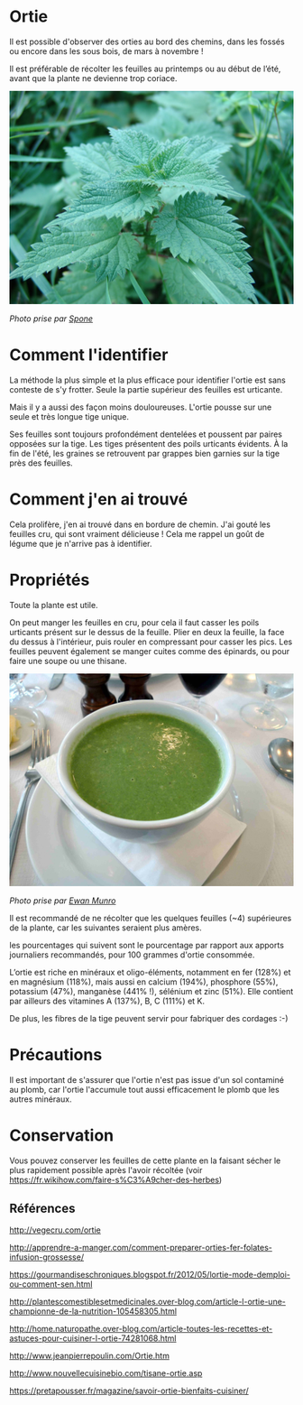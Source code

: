 # Ortie 

Il est possible d'observer des orties au bord des chemins, dans les fossés ou encore dans les sous bois, de mars à novembre !

Il est préférable de récolter les feuilles au printemps ou au début de l’été, avant que la plante ne devienne trop coriace.

![ortie](./plant.jpg)

_Photo prise par [Spone](https://fr.wikipedia.org/wiki/Utilisateur:Spone)_

# Comment l'identifier

La méthode la plus simple et la plus efficace pour identifier l'ortie est sans conteste de s'y frotter. Seule la partie supérieur des feuilles est urticante.

Mais il y a aussi des façon moins douloureuses. L'ortie pousse sur une seule et très longue tige unique.

Ses feuilles sont toujours profondément dentelées et poussent par paires opposées sur la tige. Les tiges présentent des poils urticants évidents. À la fin de l'été, les graines se retrouvent par grappes bien garnies sur la tige près des feuilles.

# Comment j'en ai trouvé

Cela prolifère, j'en ai trouvé dans en bordure de chemin. J'ai gouté les feuilles cru, qui sont vraiment délicieuse ! Cela me rappel un goût de légume que je n'arrive pas à identifier.

# Propriétés

Toute la plante est utile.

On peut manger les feuilles en cru, pour cela il faut casser les poils urticants présent sur le dessus de la feuille. Plier en deux la feuille, la face du dessus à l'intérieur, puis rouler en compressant pour casser les pics. Les feuilles peuvent également se manger cuites comme des épinards, ou pour faire une soupe ou une thisane.


![soupe d'ortie](./soupe.jpg)

_Photo prise par [Ewan Munro](https://www.flickr.com/people/55935853@N00)_

Il est recommandé de ne récolter que les quelques feuilles (~4) supérieures de la plante, car les suivantes seraient plus amères.

les pourcentages qui suivent sont le pourcentage par rapport aux apports journaliers recommandés, pour 100 grammes d'ortie consommée.

L’ortie est riche en minéraux et oligo-éléments, notamment en fer (128%) et en magnésium (118%), mais aussi en calcium (194%), phosphore (55%), potassium (47%), manganèse (441% !), sélénium et zinc (51%). Elle contient par ailleurs des vitamines A (137%), B, C (111%) et K.

De plus, les fibres de la tige peuvent servir pour fabriquer des cordages :-)

# Précautions

Il est important de s'assurer que l'ortie n'est pas issue d'un sol contaminé au plomb, car l'ortie l'accumule tout aussi efficacement le plomb que les autres minéraux.

# Conservation

Vous pouvez conserver les feuilles de cette plante en la faisant sécher le plus rapidement possible après l'avoir récoltée (voir https://fr.wikihow.com/faire-s%C3%A9cher-des-herbes)

## Références

http://vegecru.com/ortie

http://apprendre-a-manger.com/comment-preparer-orties-fer-folates-infusion-grossesse/

https://gourmandiseschroniques.blogspot.fr/2012/05/lortie-mode-demploi-ou-comment-sen.html

http://plantescomestiblesetmedicinales.over-blog.com/article-l-ortie-une-championne-de-la-nutrition-105458305.html

http://home.naturopathe.over-blog.com/article-toutes-les-recettes-et-astuces-pour-cuisiner-l-ortie-74281068.html

http://www.jeanpierrepoulin.com/Ortie.htm

http://www.nouvellecuisinebio.com/tisane-ortie.asp

https://pretapousser.fr/magazine/savoir-ortie-bienfaits-cuisiner/
